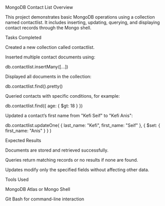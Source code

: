 MongoDB Contact List 
Overview

This project demonstrates basic MongoDB operations using a collection named contactlist. It includes inserting, updating, querying, and displaying contact records through the Mongo shell.

Tasks Completed

Created a new collection called contactlist.

Inserted multiple contact documents using:

db.contactlist.insertMany([...])


Displayed all documents in the collection:

db.contactlist.find().pretty()


Queried contacts with specific conditions, for example:

db.contactlist.find({ age: { $gt: 18 } })


Updated a contact’s first name from "Kefi Seif" to "Kefi Anis":

db.contactlist.updateOne(
  { last_name: "Kefi", first_name: "Seif" },
  { $set: { first_name: "Anis" } }
)

Expected Results

Documents are stored and retrieved successfully.

Queries return matching records or no results if none are found.

Updates modify only the specified fields without affecting other data.

Tools Used

MongoDB Atlas or Mongo Shell

Git Bash for command-line interaction
